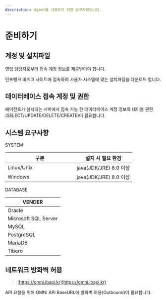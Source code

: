 ```yaml
---
description: Agent를 사용하기 위한 요구사항입니다.
---
```


# 준비하기

## 계정 및 설치파일

영업 담당자로부터 접속 계정 정보를 제공받아야 합니다.

인포뱅크 비즈고 사이트에 접속하여 사용자 시스템에 맞는 설치파일을 다운로드 합니다.

## 데이터베이스 접속 계정 및 권한

에이전트가 설치되는 서버에서 접속 가능 한 데이터베이스 계정 정보와 테이블 권한(SELECT/UPDATE/DELETE/CREATE)이 필요합니다.

## 시스템 요구사항

SYSTEM

<table><thead><tr><th width="207">구분</th><th>설치 시 필요 환경</th></tr></thead><tbody><tr><td>Linux/Unix</td><td>java(JDK/JRE) 8.0 이상</td></tr><tr><td>Windows</td><td>java(JDK/JRE) 8.0 이상</td></tr></tbody></table>

DATABASE

| VENDER               |
| -------------------- |
| Oracle               |
| Microsoft SQL Server |
| MySQL                |
| PostgreSQL           |
| MariaDB              |
| Tibero               |

## 네트워크 방화벽 허용

> [https://omni.ibapi.kr](https://omni.ibapi.kr)

API 요청을 위해 OMNI API BaseURL에 방화벽 허용(Outbound)이 필요합니다.

